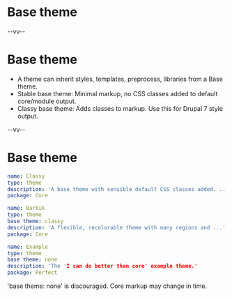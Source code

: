 # Base theme

--vv--

# Base theme
- A theme can inherit styles, templates, preprocess, libraries from a Base theme.
- Stable base theme: Minimal markup, no CSS classes added to default core/module output.
- Classy base theme: Adds classes to markup. Use this for Drupal 7 style output.


--vv--

# Base theme

```yaml
name: Classy
type: theme
description: 'A base theme with sensible default CSS classes added. ...'
package: Core
```

```yaml
name: Bartik
type: theme
base theme: classy
description: 'A flexible, recolorable theme with many regions and ...'
package: Core
```

```yaml
name: Example
type: theme
base theme: none
description: 'The 'I can do better than core' example theme.'
package: Perfect
```

'base theme: none' is discouraged. Core markup may change in time.
